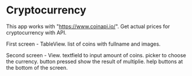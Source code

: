 # Cryptocurrency

This app works with "https://www.coinapi.io/".
Get actual prices for cryptocurrency with API.

First screen - TableView. 
  list of coins with fullname and images.
  
Second screen - View.
  textfield to input amount of coins.
  picker to choose the currency.
  button pressed show the result of multiplie.
  help buttons at the bottom of the screen.
  
  
 
